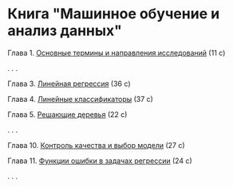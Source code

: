 # Книга "Машинное обучение и анализ данных"

Глава 1. [Основные термины и направления исследований](book_011_intro_202309.pdf) (11 c)

. . .

Глава 3. [Линейная регрессия](book_043_linreg_202305.pdf) (36 c)

Глава 4. [Линейные классификаторы](book_023_linclass_202308.pdf) (37 с)

Глава 5. [Решающие деревья](book_044_trees_202305.pdf) (22 с)

. . .

Глава 10. [Контроль качества и выбор модели](book_053_control_202309.pdf) (27 с)

Глава 11. [Функции ошибки в задачах регрессии](book_071_regressionerrors_202306.pdf) (24 с)

. . .
